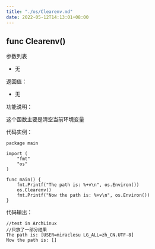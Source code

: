 ```yaml
---
title: "./os/Clearenv.md"
date: 2022-05-12T14:13:01+08:00
---
```

## func Clearenv()

参数列表

- 无

返回值：

- 无

功能说明：

这个函数主要是清空当前环境变量

代码实例：

    package main

    import (
        "fmt"
        "os"
    )

    func main() {
        fmt.Printf("The path is: %+v\n", os.Environ())
        os.Clearenv()
        fmt.Printf("Now the path is: %+v\n", os.Environ())
    }

代码输出：

    //test in ArchLinux
    //只放了一部分结果
    The path is: [USER=miraclesu LG_ALL=zh_CN.UTF-8]
    Now the path is: []
